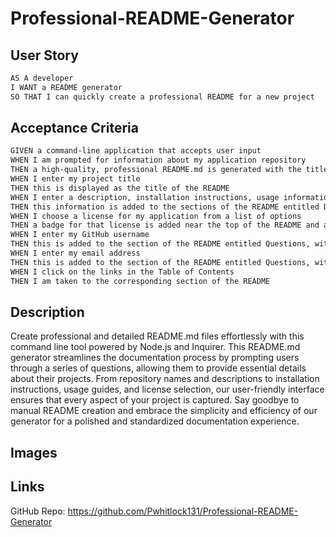 # Professional-README-Generator


## User Story

```md
AS A developer
I WANT a README generator
SO THAT I can quickly create a professional README for a new project
```

## Acceptance Criteria

```md
GIVEN a command-line application that accepts user input
WHEN I am prompted for information about my application repository
THEN a high-quality, professional README.md is generated with the title of my project and sections entitled Description, Table of Contents, Installation, Usage, License, Contributing, Tests, and Questions
WHEN I enter my project title
THEN this is displayed as the title of the README
WHEN I enter a description, installation instructions, usage information, contribution guidelines, and test instructions
THEN this information is added to the sections of the README entitled Description, Installation, Usage, Contributing, and Tests
WHEN I choose a license for my application from a list of options
THEN a badge for that license is added near the top of the README and a notice is added to the section of the README entitled License that explains which license the application is covered under
WHEN I enter my GitHub username
THEN this is added to the section of the README entitled Questions, with a link to my GitHub profile
WHEN I enter my email address
THEN this is added to the section of the README entitled Questions, with instructions on how to reach me with additional questions
WHEN I click on the links in the Table of Contents
THEN I am taken to the corresponding section of the README
```

## Description
Create professional and detailed README.md files effortlessly with this command line tool powered by Node.js and Inquirer. This README.md generator streamlines the documentation process by prompting users through a series of questions, allowing them to provide essential details about their projects. From repository names and descriptions to installation instructions, usage guides, and license selection, our user-friendly interface ensures that every aspect of your project is captured. Say goodbye to manual README creation and embrace the simplicity and efficiency of our generator for a polished and standardized documentation experience.

## Images




## Links
GitHub Repo: https://github.com/Pwhitlock131/Professional-README-Generator